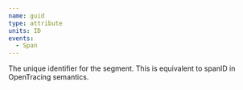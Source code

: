 ```yaml
---
name: guid
type: attribute
units: ID
events:
  - Span
---
```


The unique identifier for the segment. This is equivalent to spanID in OpenTracing semantics.